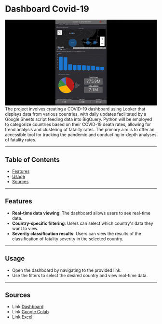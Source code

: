 # Dashboard Covid-19
![Dashboard-Covid19](Dashboard.gif)
The project involves creating a COVID-19 dashboard using Looker that displays data from various countries, with daily updates facilitated by a Google Sheets script feeding data into BigQuery. Python will be employed to categorize countries based on their COVID-19 death rates, allowing for trend analysis and clustering of fatality rates. The primary aim is to offer an accessible tool for tracking the pandemic and conducting in-depth analyses of fatality rates.

---

## Table of Contents

- [Features](#features)
- [Usage](#Usage)
- [Sources](#Sources)

---

## Features

- **Real-time data viewing**: The dashboard allows users to see real-time data.
- **Country-specific filtering**: Users can select which country's data they want to view.
- **Severity classification results**: Users can view the results of the classification of fatality severity in the selected country.

---

## Usage
- Open the dashboard by navigating to the provided link.
- Use the filters to select the desired country and view real-time data.

---

## Sources

- Link [Dashboard](https://lookerstudio.google.com/u/0/reporting/cfd0450a-491a-440c-8111-806b16044252/page/k0T1D)
- Link [Google Colab](https://colab.research.google.com/drive/1XaKN11FSthJpDIrMjuCSGjlyO4xskufr?usp=sharing)
- Link [Excel](https://colab.research.google.com/drive/1XaKN11FSthJpDIrMjuCSGjlyO4xskufr?usp=sharing)
